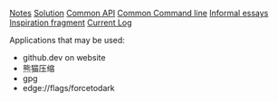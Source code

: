 [Notes](./Note/Notes.md)
[Solution](./Note/Solution.md)
[Common API](./Note/Common%20API.md)
[Common Command line](./Note/Common%20Command%20line.md)
[Informal essays](./.secrets/Informal%20essays/Informal%20essays.md)
[Inspiration fragment](./.secrets/Informal%20essays/Inspiration%20fragment.md)
[Current Log](./LegacyLog/TODO&LOG.md)

Applications that may be used:
- github.dev on website
- 熊猫压缩
- gpg
- edge://flags/forcetodark
